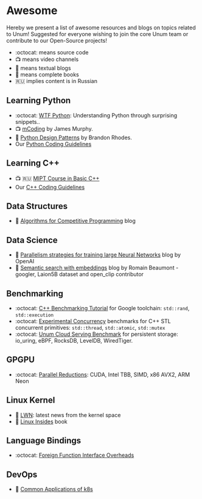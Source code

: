 # Awesome

Hereby we present a list of awesome resources and blogs on topics related to Unum!
Suggested for everyone wishing to join the core Unum team or contribute to our Open-Source projects!

* :octocat: means source code
* :tv: means video channels
* :scroll: means textual blogs
* 📖 means complete books
* 🇷🇺 implies content is in Russian


## Learning Python

* :octocat: [WTF Python](https://github.com/satwikkansal/wtfpython): Understanding Python through surprising snippets..
* :tv: [mCoding](https://www.youtube.com/c/mCodingWithJamesMurphy) by James Murphy.
* 📖 [Python Design Patterns](https://python-patterns.guide/) by Brandon Rhodes.
* Our [Python Coding Guidelines](/GuidePython)

## Learning C++

* :tv: 🇷🇺 [MIPT Course in Basic C++](https://youtube.com/playlist?list=PL3BR09unfgciJ1_K_E914nohpiOiHnpsK)
* Our [C++ Coding Guidelines](/GuideCpp)

## Data Structures

* 📜 [Algorithms for Competitive Programming](https://cp-algorithms.com/#data-structures) blog

## Data Science

* 📜 [Parallelism strategies for training large Neural Networks](https://openai.com/blog/techniques-for-training-large-neural-networks/) blog by OpenAI
* 📜 [Semantic search with embeddings](https://rom1504.medium.com/semantic-search-with-embeddings-index-anything-8fb18556443c) blog by Romain Beaumont  - googler, Laion5B dataset and open_clip contributor

## Benchmarking

* :octocat: [C++ Benchmarking Tutorial](https://github.com/ashvardanian/BenchmarkingTutorial) for Google toolchain: `std::rand`, `std::execution`
* :octocat: [Experimental Concurrency](https://github.com/s9w/experimental_concurrency) benchmarks for C++ STL concurrent primitives: `std::thread`, `std::atomic`, `std::mutex`
* :octocat: [Unum Cloud Serving Benchmark](https://github.com/unum-cloud/UCSB) for persistent storage: io_uring, eBPF, RocksDB, LevelDB, WiredTiger.

## GPGPU

* :octocat: [Parallel Reductions](https://github.com/unum-cloud/ParallelReductions): CUDA, Intel TBB, SIMD, x86 AVX2, ARM Neon

## Linux Kernel

* 📜 [LWN](https://lwn.net): latest news from the kernel space
* 📜 [Linux Insides](https://github.com/0xAX/linux-insides) book

## Language Bindings

* :octocat: [Foreign Function Interface Overheads](https://github.com/dyu/ffi-overhead)

## DevOps

* 📜 [Common Applications of k8s](https://blog.adamchalmers.com/kubernetes-problems/)
